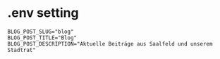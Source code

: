 # .env setting
```shell
BLOG_POST_SLUG="blog"
BLOG_POST_TITLE="Blog"
BLOG_POST_DESCRIPTION="Aktuelle Beiträge aus Saalfeld und unserem Stadtrat"
```

